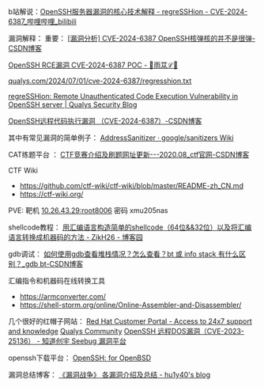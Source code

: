 b站解说：[OpenSSH服务器漏洞的核心技术解释 - regreSSHion - CVE-2024-6387_哔哩哔哩_bilibili](https://www.bilibili.com/video/BV11U411U78q/?spm_id_from=333.337.search-card.all.click&vd_source=d6e96079a5121d2dbb443ca7dced7fdd)


漏洞解释：
重要： [[漏洞分析] CVE-2024-6387 OpenSSH核弹核的并不是很弹-CSDN博客](https://blog.csdn.net/Breeze_CAT/article/details/140126620)

[OpenSSH RCE漏洞 CVE-2024-6387 POC - 🔰雨苁ℒ🔰](https://www.ddosi.org/cve-2024-6387/#%E6%BC%8F%E6%B4%9E%E6%8F%8F%E8%BF%B0)

[qualys.com/2024/07/01/cve-2024-6387/regresshion.txt](https://www.qualys.com/2024/07/01/cve-2024-6387/regresshion.txt)

[regreSSHion: Remote Unauthenticated Code Execution Vulnerability in OpenSSH server | Qualys Security Blog](https://blog.qualys.com/vulnerabilities-threat-research/2024/07/01/regresshion-remote-unauthenticated-code-execution-vulnerability-in-openssh-server)

[OpenSSH远程代码执行漏洞 （CVE-2024-6387）-CSDN博客](https://blog.csdn.net/qq_33163046/article/details/140120378)


其中有常见漏洞的简单例子：
[AddressSanitizer · google/sanitizers Wiki](https://github.com/google/sanitizers/wiki/addresssanitizer)


CAT练题平台 ： [CTF竞赛介绍及刷题网址更新---2020.08_ctf官网-CSDN博客](https://blog.csdn.net/jhsword/article/details/108021024)

CTF Wiki 
* https://github.com/ctf-wiki/ctf-wiki/blob/master/README-zh_CN.md
* https://ctf-wiki.org/



PVE:
靶机 [10.26.43.29:root8006](http://10.26.43.29:8006) 
密码 xmu205nas



shellcode教程：
[用汇编语言构造简单的shellcode（64位&&32位）以及将汇编语言转换成机器码的方法 - ZikH26 - 博客园](https://www.cnblogs.com/ZIKH26/articles/15845766.html)



gdb调试：
[如何使用gdb查看堆栈情况？怎么查看？bt 或 info stack 有什么区别？_gdb bt-CSDN博客](https://blog.csdn.net/Backli/article/details/133128925)



汇编指令和机器码在线转换工具

- https://armconverter.com/
- https://shell-storm.org/online/Online-Assembler-and-Disassembler/



几个很好的红帽子网站：
[Red Hat Customer Portal - Access to 24x7 support and knowledge](https://access.redhat.com/)
[Qualys Community](https://community.qualys.com/)
[OpenSSH 远程DOS漏洞（CVE-2023-25136） - 知道创宇 Seebug 漏洞平台](https://qkl.seebug.org/vuldb/ssvid-99645)



openssh下载平台：
[OpenSSH: for OpenBSD](https://www.openssh.com/openbsd.html)



漏洞总结博客：
[《漏洞战争》 各漏洞介绍及总结 - hu1y40's blog](http://www.huiyao.love/2023/10/11/%e3%80%8a%e6%bc%8f%e6%b4%9e%e6%88%98%e4%ba%89%e3%80%8b-%e5%90%84%e6%bc%8f%e6%b4%9e%e4%bb%8b%e7%bb%8d%e5%8f%8a%e6%80%bb%e7%bb%93/)

